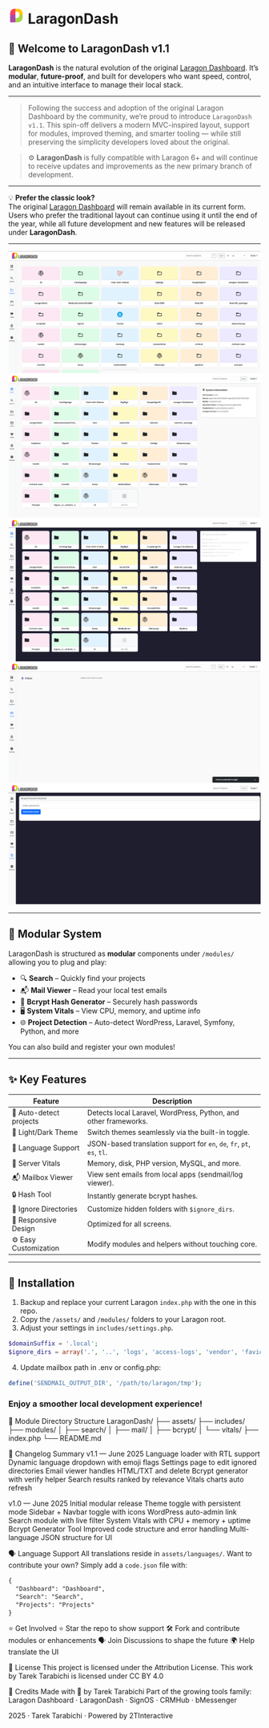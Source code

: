 # ![LaragonDash Logo](assets/favicon/favicon-32x32.png) LaragonDash

## 🚀 Welcome to LaragonDash v1.1


**LaragonDash** is the natural evolution of the original [Laragon Dashboard](https://github.com/LebToki/Laragon-Dashboard). It’s **modular**, **future-proof**, and built for developers who want speed, control, and an intuitive interface to manage their local stack.

---

> Following the success and adoption of the original Laragon Dashboard by the community, we’re proud to introduce `LaragonDash v1.1`.
> This spin-off delivers a modern MVC-inspired layout, support for modules, improved theming, and smarter tooling — while still preserving the simplicity developers loved about the original.

> ⚙️ **LaragonDash** is fully compatible with Laragon 6+ and will continue to receive updates and improvements as the new primary branch of development.

---

💡 **Prefer the classic look?**  
The original [Laragon Dashboard](https://github.com/LebToki/Laragon-Dashboard) will remain available in its current form.  
Users who prefer the traditional layout can continue using it until the end of the year, while all future development and new features will be released under **LaragonDash**.

---

![Promo](assets/images/LaragonDash.png)
![Dashboard Light](assets/images/LaragonDash-Screenshot-Dashboard-Light.png)
![Dashboard Dark](assets/images/LaragonDash-Screenshot-Dashboard-Dark.png)
![MailReader](assets/images/LaragonDash-Screenshot-MailReader-Light.png)
![Bcrypt Tool](assets/images//LaragonDash-Screenshot-Bcrypt-Dark.png)

---

## 🧩 Modular System
LaragonDash is structured as **modular** components under `/modules/` allowing you to plug and play:

- 🔍 **Search** – Quickly find your projects
- 📬 **Mail Viewer** – Read your local test emails
- 🧮 **Bcrypt Hash Generator** – Securely hash passwords
- 🖥 **System Vitals** – View CPU, memory, and uptime info
- 🌐 **Project Detection** – Auto-detect WordPress, Laravel, Symfony, Python, and more

You can also build and register your own modules!

---

## ✨ Key Features

| Feature | Description |
|--------|-------------|
| 🔗 Auto-detect projects | Detects local Laravel, WordPress, Python, and other frameworks. |
| 🌙 Light/Dark Theme | Switch themes seamlessly via the built-in toggle. |
| 💬 Language Support | JSON-based translation support for `en`, `de`, `fr`, `pt`, `es`, `tl`. |
| 🧠 Server Vitals | Memory, disk, PHP version, MySQL, and more. |
| 📬 Mailbox Viewer | View sent emails from local apps (sendmail/log viewer). |
| 🔒 Hash Tool | Instantly generate bcrypt hashes. |
| 📁 Ignore Directories | Customize hidden folders with `$ignore_dirs`. |
| 📱 Responsive Design | Optimized for all screens. |
| ⚙️ Easy Customization | Modify modules and helpers without touching core. |

---

## 🚀 Installation

1. Backup and replace your current Laragon `index.php` with the one in this repo.
2. Copy the `/assets/` and `/modules/` folders to your Laragon root.
3. Adjust your settings in `includes/settings.php`.

```php
$domainSuffix = '.local';
$ignore_dirs = array('.', '..', 'logs', 'access-logs', 'vendor', 'favicon_io', 'assets');
```

4. Update mailbox path in .env or config.php:

```php
define('SENDMAIL_OUTPUT_DIR', '/path/to/laragon/tmp');
```

### Enjoy a smoother local development experience!

📂 Module Directory Structure
LaragonDash/
├── assets/
├── includes/
├── modules/
│   ├── search/
│   ├── mail/
│   ├── bcrypt/
│   └── vitals/
├── index.php
└── README.md

📆 Changelog Summary
v1.1 — June 2025
Language loader with RTL support
Dynamic language dropdown with emoji flags
Settings page to edit ignored directories
Email viewer handles HTML/TXT and delete
Bcrypt generator with verify helper
Search results ranked by relevance
Vitals charts auto refresh

v1.0 — June 2025
Initial modular release
Theme toggle with persistent mode
Sidebar + Navbar toggle with icons
WordPress auto-admin link
Search module with live filter
System Vitals with CPU + memory + uptime
Bcrypt Generator Tool
Improved code structure and error handling
Multi-language JSON structure for UI

🗣 Language Support
All translations reside in `assets/languages/`. Want to contribute your own? Simply add a `code.json` file with:

```
{
  "Dashboard": "Dashboard",
  "Search": "Search",
  "Projects": "Projects"
}
```

⭐ Get Involved
 ⭐ Star the repo to show support
 🛠 Fork and contribute modules or enhancements
 🗣 Join Discussions to shape the future
 🌍 Help translate the UI

📜 License
This project is licensed under the Attribution License.
This work by Tarek Tarabichi is licensed under
CC BY 4.0



💙 Credits
Made with 💙 by Tarek Tarabichi
Part of the growing tools family: Laragon Dashboard · LaragonDash · SignOS · CRMHub · bMessenger

2025 · Tarek Tarabichi · Powered by 2TInteractive
